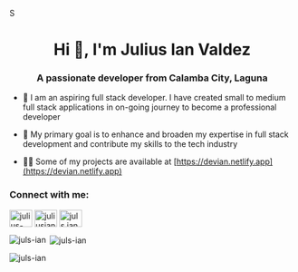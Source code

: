 S<h1 align="center">Hi 👋, I'm Julius Ian Valdez</h1>
<h3 align="center">A passionate developer from Calamba City, Laguna</h3>

- 🌱 I am an aspiring full stack developer. I have created small to medium full stack applications in on-going journey to become a professional developer

- 🎯 My primary goal is to enhance and broaden my expertise in full stack development and contribute my skills to the tech industry

- 👨‍💻 Some of my projects are available at [https://devian.netlify.app](https://devian.netlify.app)


<h3 align="left">Connect with me:</h3>
<p align="left">
<a href="https://linkedin.com/in/julius-ian-valdez" target="blank"><img align="center" src="https://raw.githubusercontent.com/rahuldkjain/github-profile-readme-generator/master/src/images/icons/Social/linked-in-alt.svg" alt="julius-ian-valdez" height="30" width="40" /></a>
<a href="https://fb.com/juliusianvaldez" target="blank"><img align="center" src="https://raw.githubusercontent.com/rahuldkjain/github-profile-readme-generator/master/src/images/icons/Social/facebook.svg" alt="juliusianvaldez" height="30" width="40" /></a>
<a href="https://instagram.com/juls.ian" target="blank"><img align="center" src="https://raw.githubusercontent.com/rahuldkjain/github-profile-readme-generator/master/src/images/icons/Social/instagram.svg" alt="juls.ian" height="30" width="40" /></a>
</p>



<p><img align="left" src="https://github-readme-stats.vercel.app/api/top-langs?username=juls-ian&show_icons=true&locale=en&layout=compact" alt="juls-ian" /></p>

<p>&nbsp;<img align="center" src="https://github-readme-stats.vercel.app/api?username=juls-ian&show_icons=true&locale=en" alt="juls-ian" /></p>

<p><img align="center" src="https://github-readme-streak-stats.herokuapp.com/?user=juls-ian&" alt="juls-ian" /></p>

